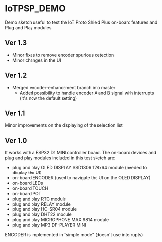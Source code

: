 # IoTPSP_DEMO
Demo sketch useful to test the IoT Proto Shield Plus on-board features and Plug and Play modules

Ver 1.3
-------
- Minor fixes to remove encoder spurious detection
- Minor changes in the UI

Ver 1.2
-------
- Merged encoder-enhancement branch into master
	- Added possibility to handle encoder A and B signal with interrupts (it's now the default setting)  


Ver 1.1
-------
Minor improvements on the displaying of the selection list


Ver 1.0
-------
It works with a ESP32 D1 MINI controller board.
The on-board devices and plug and play modules included in this test sketch are:
- plug and play OLED DISPLAY SSD1306 128x64 module (needed to display the UI)
- on-board ENCODER (used to navigate the UI on the OLED DISPLAY)
- on-board LEDs
- on-board TOUCH
- on-board POT
- plug and play RTC module
- plug and play RELAY module
- plug and play HC-SR04 module
- plug and play DHT22 module
- plug and play MICROPHONE MAX 9814 module
- plug and play MP3 DF-PLAYER MINI

ENCODER is implemented in "simple mode" (doesn't use interrupts)

